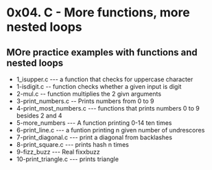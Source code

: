  # 0x04. C - More functions, more nested loops
 ## MOre practice examples with functions and nested loops
* 1_isupper.c --- a function that checks for uppercase character
* 1-isdigit.c -- function checks whether a given input is digit
* 2-mul.c -- function multiplies the 2 givn arguments
* 3-print_numbers.c -- Prints numbers from 0 to 9
* 4-print_most_numbers.c --- functions that prints numbers 0 to 9 besides 2 and 4
* 5-more_numbers --- A function printing 0-14 ten times
* 6-print_line.c --- a funtion printing n given number of undrescores
* 7-print_diagonal.c --- print a diagonal from backlashes
* 8-print_square.c --- prints hash n times
* 9-fizz_buzz --- Real fixxbuzz
* 10-print_triangle.c --- prints triangle

